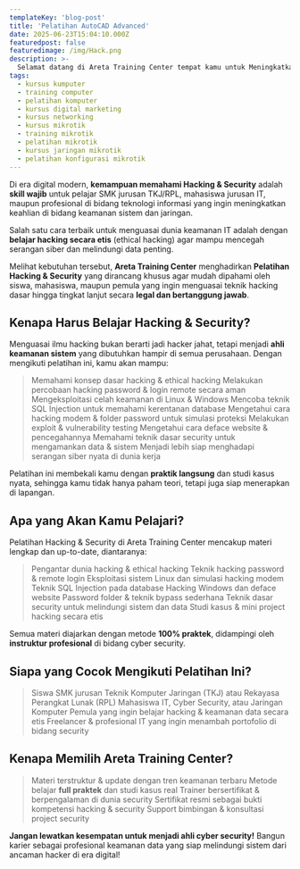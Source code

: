 ```yaml
---
templateKey: 'blog-post'
title: 'Pelatihan AutoCAD Advanced'
date: 2025-06-23T15:04:10.000Z
featuredpost: false
featuredimage: /img/Hack.png
description: >-
  Selamat datang di Areta Training Center tempat kamu untuk Meningkatkan Skill bukan hanya dibidang IT tapi juga Bisnis Digital dengan Metode Full Praktek! Dunia IT terus berkembang, dan keahlian yang kamu miliki hari ini menentukan masa depan kariermu.
tags:
  - kursus kumputer
  - training computer
  - pelatihan komputer
  - kursus digital marketing
  - kursus networking
  - kursus mikrotik
  - training mikrotik
  - pelatihan mikrotik
  - kursus jaringan mikrotik
  - pelatihan konfigurasi mikrotik
---
```


Di era digital modern, **kemampuan memahami Hacking & Security** adalah **skill wajib** untuk pelajar SMK jurusan TKJ/RPL, mahasiswa jurusan IT, maupun profesional di bidang teknologi informasi yang ingin meningkatkan keahlian di bidang keamanan sistem dan jaringan.

Salah satu cara terbaik untuk menguasai dunia keamanan IT adalah dengan **belajar hacking secara etis** (ethical hacking) agar mampu mencegah serangan siber dan melindungi data penting.

Melihat kebutuhan tersebut, **Areta Training Center** menghadirkan **Pelatihan Hacking & Security** yang dirancang khusus agar mudah dipahami oleh siswa, mahasiswa, maupun pemula yang ingin menguasai teknik hacking dasar hingga tingkat lanjut secara **legal dan bertanggung jawab**.

## Kenapa Harus Belajar Hacking & Security?
Menguasai ilmu hacking bukan berarti jadi hacker jahat, tetapi menjadi **ahli keamanan sistem** yang dibutuhkan hampir di semua perusahaan. Dengan mengikuti pelatihan ini, kamu akan mampu:

> Memahami konsep dasar hacking & ethical hacking
> Melakukan percobaan hacking password & login remote secara aman
> Mengeksploitasi celah keamanan di Linux & Windows
> Mencoba teknik SQL Injection untuk memahami kerentanan database
> Mengetahui cara hacking modem & folder password untuk simulasi proteksi
> Melakukan exploit & vulnerability testing
> Mengetahui cara deface website & pencegahannya
> Memahami teknik dasar security untuk mengamankan data & sistem
> Menjadi lebih siap menghadapi serangan siber nyata di dunia kerja

Pelatihan ini membekali kamu dengan **praktik langsung** dan studi kasus nyata, sehingga kamu tidak hanya paham teori, tetapi juga siap menerapkan di lapangan.

## Apa yang Akan Kamu Pelajari?
Pelatihan Hacking & Security di Areta Training Center mencakup materi lengkap dan up-to-date, diantaranya:

> Pengantar dunia hacking & ethical hacking
> Teknik hacking password & remote login
> Eksploitasi sistem Linux dan simulasi hacking modem
> Teknik SQL Injection pada database
> Hacking Windows dan deface website
> Password folder & teknik bypass sederhana
> Teknik dasar security untuk melindungi sistem dan data
> Studi kasus & mini project hacking secara etis

Semua materi diajarkan dengan metode **100% praktek**, didampingi oleh **instruktur profesional** di bidang cyber security.

## Siapa yang Cocok Mengikuti Pelatihan Ini?

> Siswa SMK jurusan Teknik Komputer Jaringan (TKJ) atau Rekayasa Perangkat Lunak (RPL)
> Mahasiswa IT, Cyber Security, atau Jaringan Komputer
> Pemula yang ingin belajar hacking & keamanan data secara etis
> Freelancer & profesional IT yang ingin menambah portofolio di bidang security

## Kenapa Memilih Areta Training Center?

> Materi terstruktur & update dengan tren keamanan terbaru
> Metode belajar **full praktek** dan studi kasus real
> Trainer bersertifikat & berpengalaman di dunia security
> Sertifikat resmi sebagai bukti kompetensi hacking & security
> Support bimbingan & konsultasi project security

**Jangan lewatkan kesempatan untuk menjadi ahli cyber security!**
Bangun karier sebagai profesional keamanan data yang siap melindungi sistem dari ancaman hacker di era digital!

